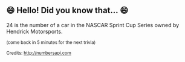 ## :smile: Hello! Did you know that... :smile:
24 is the number of a car in the NASCAR Sprint Cup Series owned by Hendrick Motorsports.

<sup>(come back in 5 minutes for the next trivia)</sup>


<sup>Credits: http://numbersapi.com</sup>
